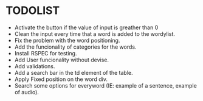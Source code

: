 # TODOLIST
* Activate the button if the value of input is greather than 0
* Clean the input every time that a word is added to the wordylist.
* Fix the problem with the word positioning.
* Add the funcionality of categories for the words.
* Install RSPEC for testing.
* Add User funcionality without devise.
* Add validations.
* Add a search bar in the td element of the table.
* Apply Fixed position on the word div.
* Search some options for everyword (IE: example of a sentence, example of audio).